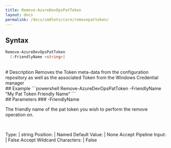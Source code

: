 ```yaml
---
title: Remove-AzureDevOpsPatToken
layout: docs
permalink: /docs/cmdlets/core/removepattoken/
---
```


## Syntax
```powershell
Remove-AzureDevOpsPatToken
  [-FriendlyName <string>]
```

<br>
# Description
Removes the Token meta-data from the configuration repository as well as the associated Token from the Windows Credential manager

<br>
## Example
```powershell
Remove-AzureDevOpsPatToken -FriendlyName "My Pat Token Friendly Name"
```

<br>
## Parameters
### -FriendlyName

The friendly name of the pat token you wish to perform the remove operation on.

<br>

Type: | string
Position: | Named
Default Value: | None
Accept Pipeline Input: | False
Accept Wildcard Characters: | False